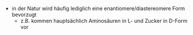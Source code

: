 - in der Natur wird häufig lediglich eine enantiomere/diastereomere Form bevorzugt 
	- z.B. kommen hauptsächlich Aminosäuren in L- und Zucker in D-Form vor 